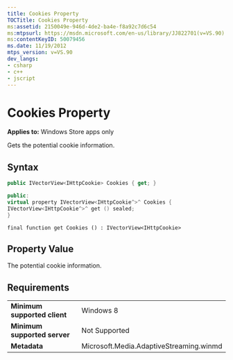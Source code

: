 ```yaml
---
title: Cookies Property
TOCTitle: Cookies Property
ms:assetid: 2150049e-946d-4de2-ba4e-f8a92c7d6c54
ms:mtpsurl: https://msdn.microsoft.com/en-us/library/JJ822701(v=VS.90)
ms:contentKeyID: 50079456
ms.date: 11/19/2012
mtps_version: v=VS.90
dev_langs:
- csharp
- c++
- jscript
---
```


# Cookies Property

**Applies to:** Windows Store apps only

Gets the potential cookie information.

## Syntax

``` csharp
public IVectorView<IHttpCookie> Cookies { get; }
```

``` c++
public:
virtual property IVectorView<IHttpCookie^>^ Cookies {
IVectorView<IHttpCookie^>^ get () sealed;
}
```

``` jscript
final function get Cookies () : IVectorView<IHttpCookie>
```

## Property Value

The potential cookie information.

## Requirements

|||
|--- |--- |
|**Minimum supported client**|Windows 8|
|**Minimum supported server**|Not Supported|
|**Metadata**|Microsoft.Media.AdaptiveStreaming.winmd|

